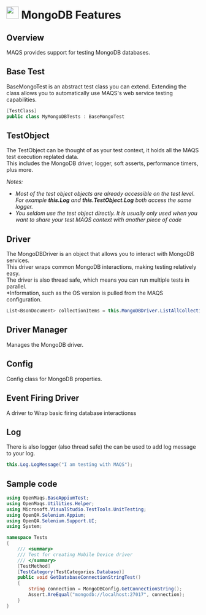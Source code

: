 # <img src="resources/maqslogo.ico" height="32" width="32"> MongoDB Features

## Overview
MAQS provides support for testing MongoDB databases. 

## Base Test
BaseMongoTest is an abstract test class you can extend.  Extending the class allows you to automatically use MAQS's web service testing capabilities.
```csharp
[TestClass]
public class MyMongoDBTests : BaseMongoTest
```

## TestObject
The TestObject can be thought of as your test context, it holds all the MAQS test execution replated data.  
This includes the MongoDB driver, logger, soft asserts, performance timers, plus more.

*Notes:*  
* *Most of the test object objects are already accessible on the test level. For example **this.Log** and **this.TestObject.Log** both access the same logger.*
* *You seldom use the test object directly. It is usually only used when you want to share your test MAQS context with another piece of code*

## Driver
The MongoDBDriver is an object that allows you to interact with MongoDB services.  
This driver wraps common MongoDB interactions, making testing relatively easy.  
The driver is also thread safe, which means you can run multiple tests in parallel.  
*Information, such as the OS version is pulled from the MAQS configuration.
```csharp
List<BsonDocument> collectionItems = this.MongoDBDriver.ListAllCollectionItems();
```

## Driver Manager
Manages the MongoDB driver.

## Config
Config class for MongoDB properties.

## Event Firing Driver
A driver to Wrap basic firing database interactionss

## Log
There is also logger (also thread safe) the can be used to add log message to your log.
```csharp
this.Log.LogMessage("I am testing with MAQS");
```

## Sample code
```csharp
using OpenMaqs.BaseAppiumTest;
using OpenMaqs.Utilities.Helper;
using Microsoft.VisualStudio.TestTools.UnitTesting;
using OpenQA.Selenium.Appium;
using OpenQA.Selenium.Support.UI;
using System;

namespace Tests
{
    /// <summary>
    /// Test for creating Mobile Device driver
    /// </summary>
    [TestMethod]
    [TestCategory(TestCategories.Database)]
    public void GetDatabaseConnectionStringTest()
    {
        string connection = MongoDBConfig.GetConnectionString();
        Assert.AreEqual("mongodb://localhost:27017", connection);
    }
}
```
